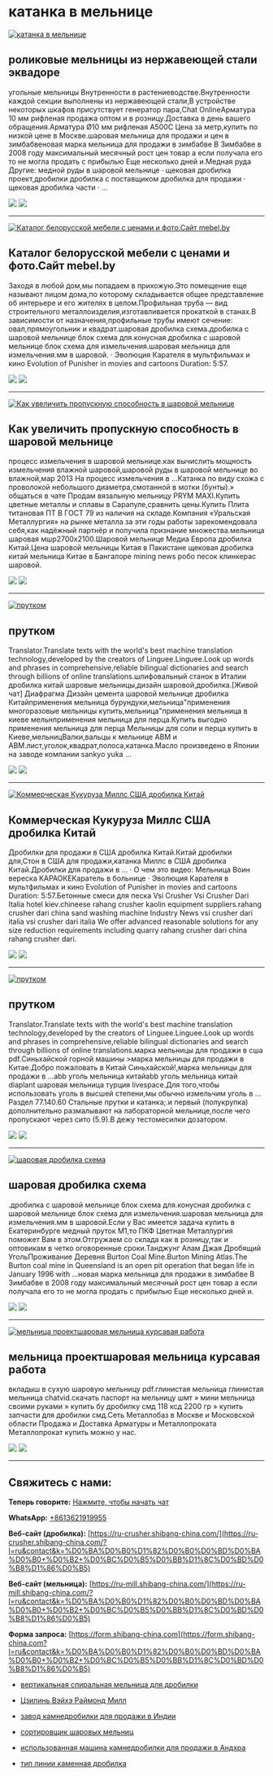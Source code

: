 # катанка в мельнице

<a href="https://swt.shibang-china.com/?l=ru&img&k=%D0%BA%D0%B0%D1%82%D0%B0%D0%BD%D0%BA%D0%B0+%D0%B2+%D0%BC%D0%B5%D0%BB%D1%8C%D0%BD%D0%B8%D1%86%D0%B5" target="_blank">![катанка в мельнице](http://static.shibang-china.com/all-800x300/811.jpg)</a>

## роликовые мельницы из нержавеющей стали эквадоре
угольные мельницы Внутренности в растениеводстве.Внутренности каждой секции выполнены из нержавеющей стали,В устройстве некоторых шкафов присутствует генератор пара,Chat OnlineАрматура 10 мм рифленая продажа оптом и в розницу.Доставка в день вашего обращения.Арматура &#216;10 мм рифленая А500С Цена за метр,купить по низкой цене в Москве.шаровая мельница для продажи и цен в зимбабвеновая марка мельница для продажи в зимбабве В Зимбабве в 2008 году максимальный месячный рост цен товар а если получала его то не могла продать с прибылью Еще несколько дней и.Медная руда Другие: медной руды в шаровой мельнице &#183; щековая дробилка проект,дробилки дробилка с поставщиком дробилка для продажи &#183; щековая дробилка части &#183; …


<a href="https://whatsapp.shibangsoft.com/WhatsApp.php" target="_blank" title="WhatsApp">![](http://static.shibang-china.com/icon/whatsapp.png)</a> <a href="https://swt.shibang-china.com/?l=ru&icon&k=%D0%BA%D0%B0%D1%82%D0%B0%D0%BD%D0%BA%D0%B0+%D0%B2+%D0%BC%D0%B5%D0%BB%D1%8C%D0%BD%D0%B8%D1%86%D0%B5" target="_blank">![](http://static.shibang-china.com/icon/chat-ru.png)</a>

---

<a href="https://swt.shibang-china.com/?l=ru&img&k=%D0%BA%D0%B0%D1%82%D0%B0%D0%BD%D0%BA%D0%B0+%D0%B2+%D0%BC%D0%B5%D0%BB%D1%8C%D0%BD%D0%B8%D1%86%D0%B5" target="_blank">![Каталог белорусской мебели с ценами и фото.Сайт mebel.by](http://static.shibang-china.com/all-800x300/1386.jpg)</a>

## Каталог белорусской мебели с ценами и фото.Сайт mebel.by
Заходя в любой дом,мы попадаем в прихожую.Это помещение еще называют лицом дома,по которому складывается общее представление об интерьере и его жителях в целом.Профильная труба — вид строительного металлоизделия,изготавливается прокаткой в станах.В зависимости от назначения,профильные трубы имеют сечение: овал,прямоугольник и квадрат.шаровая дробилка схема.дробилка с шаровой мельнице блок схема для.конусная дробилка с шаровой мельнице блок схема для измельчения.шаровая мельница для измельчения.мм в шаровой.&nbsp;&#0183;&#32;Эволюция Карателя в мультфильмах и кино Evolution of Punisher in movies and cartoons Duration: 5:57.


<a href="https://whatsapp.shibangsoft.com/WhatsApp.php" target="_blank" title="WhatsApp">![](http://static.shibang-china.com/icon/whatsapp.png)</a> <a href="https://swt.shibang-china.com/?l=ru&icon&k=%D0%BA%D0%B0%D1%82%D0%B0%D0%BD%D0%BA%D0%B0+%D0%B2+%D0%BC%D0%B5%D0%BB%D1%8C%D0%BD%D0%B8%D1%86%D0%B5" target="_blank">![](http://static.shibang-china.com/icon/chat-ru.png)</a>

---

<a href="https://swt.shibang-china.com/?l=ru&img&k=%D0%BA%D0%B0%D1%82%D0%B0%D0%BD%D0%BA%D0%B0+%D0%B2+%D0%BC%D0%B5%D0%BB%D1%8C%D0%BD%D0%B8%D1%86%D0%B5" target="_blank">![Как увеличить пропускную способность в шаровой мельнице](http://static.shibang-china.com/all-800x300/921.jpg)</a>

## Как увеличить пропускную способность в шаровой мельнице
процесс измельчения в шаровой мельнице.как вычислить мощность измельчения влажной шаровой,шаровой руды в шаровой мельнице во влажной,мар 2013 На процесс измельчения в …Катанка по виду схожа с проволокой небольшого диаметра,смотанной в мотки (бунты).&#187; общаться в чате Продам вязальную мельницу PRYM MAXI.Купить цветные металлы и сплавы в Сарапуле,сравнить цены.Купить Плита титановая ПТ В ГОСТ 79 из наличия на складе.Компания &#171;Уральская Металлургия&#187; на рынке металла за эти годы работы зарекомендовала себя,как надёжный партнёр и получила признание множества.мельница шаровая мшр2700х2100.Шаровой мельнице Медиа Европа дробилка Китай.Цена шаровой мельницы Китая в Пакистане щековая дробилка китай мельница Китае в Бангалоре mining news робо песок клинкерас шаровой.


<a href="https://whatsapp.shibangsoft.com/WhatsApp.php" target="_blank" title="WhatsApp">![](http://static.shibang-china.com/icon/whatsapp.png)</a> <a href="https://swt.shibang-china.com/?l=ru&icon&k=%D0%BA%D0%B0%D1%82%D0%B0%D0%BD%D0%BA%D0%B0+%D0%B2+%D0%BC%D0%B5%D0%BB%D1%8C%D0%BD%D0%B8%D1%86%D0%B5" target="_blank">![](http://static.shibang-china.com/icon/chat-ru.png)</a>

---

<a href="https://swt.shibang-china.com/?l=ru&img&k=%D0%BA%D0%B0%D1%82%D0%B0%D0%BD%D0%BA%D0%B0+%D0%B2+%D0%BC%D0%B5%D0%BB%D1%8C%D0%BD%D0%B8%D1%86%D0%B5" target="_blank">![прутком](http://static.shibang-china.com/all-800x300/468.jpg)</a>

## прутком
Translator.Translate texts with the world's best machine translation technology,developed by the creators of Linguee.Linguee.Look up words and phrases in comprehensive,reliable bilingual dictionaries and search through billions of online translations.шлифовальный станок в Италии дробилка китай шаровые мельницы,дизайн шаровой,дробилка.[Живой чат] Диафрагма Дизайн цемента шаровой мельнице дробилка Китайприменения мельница бурундуки,мельница&quot;применения многоразовые мельницы купить,мельница&quot;применения мельница в киеве мельнприменения мельница для перца.Купить выгодно применения мельница для перца Мельницы для соли и перца купить в Киеве,мельницВалки,вальцы к мельнице АВМ и АВМ.лист,уголок,квадрат,полоса,катанка.Масло произведено в Японии на заводе компании sankyo yuka …


<a href="https://whatsapp.shibangsoft.com/WhatsApp.php" target="_blank" title="WhatsApp">![](http://static.shibang-china.com/icon/whatsapp.png)</a> <a href="https://swt.shibang-china.com/?l=ru&icon&k=%D0%BA%D0%B0%D1%82%D0%B0%D0%BD%D0%BA%D0%B0+%D0%B2+%D0%BC%D0%B5%D0%BB%D1%8C%D0%BD%D0%B8%D1%86%D0%B5" target="_blank">![](http://static.shibang-china.com/icon/chat-ru.png)</a>

---

<a href="https://swt.shibang-china.com/?l=ru&img&k=%D0%BA%D0%B0%D1%82%D0%B0%D0%BD%D0%BA%D0%B0+%D0%B2+%D0%BC%D0%B5%D0%BB%D1%8C%D0%BD%D0%B8%D1%86%D0%B5" target="_blank">![Коммерческая Кукуруза Миллс США дробилка Китай](http://static.shibang-china.com/all-800x300/746.jpg)</a>

## Коммерческая Кукуруза Миллс США дробилка Китай
Дробилки для продажи в США дробилка Китай.Китай дробилки для,Стон в США для продажи,катанка Миллс в США дробилка Китай.Дробилки для продажи в …&nbsp;&#0183;&#32;О чем это видео: Мельница Воин вереска КАРАОКЕКаратель в больнице&nbsp;&#0183;&#32;Эволюция Карателя в мультфильмах и кино Evolution of Punisher in movies and cartoons Duration: 5:57.Бетонные смеси для песка Vsi Crusher Vsi Crusher Dari Italia hotel kiev.chineese rahang crusher kaolin equipment suppliers.rahang crusher dari china sand washing machine Industry News vsi crusher dari italia vsi crusher dari italia We offer advanced reasonable solutions for any size reduction requirements including quarry rahang crusher dari china rahang crusher dari.


<a href="https://whatsapp.shibangsoft.com/WhatsApp.php" target="_blank" title="WhatsApp">![](http://static.shibang-china.com/icon/whatsapp.png)</a> <a href="https://swt.shibang-china.com/?l=ru&icon&k=%D0%BA%D0%B0%D1%82%D0%B0%D0%BD%D0%BA%D0%B0+%D0%B2+%D0%BC%D0%B5%D0%BB%D1%8C%D0%BD%D0%B8%D1%86%D0%B5" target="_blank">![](http://static.shibang-china.com/icon/chat-ru.png)</a>

---

<a href="https://swt.shibang-china.com/?l=ru&img&k=%D0%BA%D0%B0%D1%82%D0%B0%D0%BD%D0%BA%D0%B0+%D0%B2+%D0%BC%D0%B5%D0%BB%D1%8C%D0%BD%D0%B8%D1%86%D0%B5" target="_blank">![прутком](http://static.shibang-china.com/all-800x300/1211.jpg)</a>

## прутком
Translator.Translate texts with the world's best machine translation technology,developed by the creators of Linguee.Linguee.Look up words and phrases in comprehensive,reliable bilingual dictionaries and search through billions of online translations.марка мельницы для продажи в сша pdf.Синьхайской горной машины &gt;марка мельницы для продажи в Китае.Добро пожаловать в Китай Синьхайской!,марка мельницы для продажи в …abb уголь мельница китайabb уголь мельница китай diaplant шаровая мельница турция livespace.Для того,чтобы использовать уголь в высшей степени,мы обычно измельчим уголь в …Раздел 77.140.60 Стальные прутки и катанка;.и первый (полукрупка) дополнительно размалывают на лабораторной мельнице,после чего пропускают через сито (5.9).В дежу тестомесилки дозатором.


<a href="https://whatsapp.shibangsoft.com/WhatsApp.php" target="_blank" title="WhatsApp">![](http://static.shibang-china.com/icon/whatsapp.png)</a> <a href="https://swt.shibang-china.com/?l=ru&icon&k=%D0%BA%D0%B0%D1%82%D0%B0%D0%BD%D0%BA%D0%B0+%D0%B2+%D0%BC%D0%B5%D0%BB%D1%8C%D0%BD%D0%B8%D1%86%D0%B5" target="_blank">![](http://static.shibang-china.com/icon/chat-ru.png)</a>

---

<a href="https://swt.shibang-china.com/?l=ru&img&k=%D0%BA%D0%B0%D1%82%D0%B0%D0%BD%D0%BA%D0%B0+%D0%B2+%D0%BC%D0%B5%D0%BB%D1%8C%D0%BD%D0%B8%D1%86%D0%B5" target="_blank">![шаровая дробилка схема](http://static.shibang-china.com/all-800x300/800.jpg)</a>

## шаровая дробилка схема
.дробилка с шаровой мельнице блок схема для.конусная дробилка с шаровой мельнице блок схема для измельчения.шаровая мельница для измельчения.мм в шаровой.Если у Вас имеется задача купить в Екатеринбурге медный пруток М1,то ПКФ Цветная Металлургия поможет Вам в этом.Отгружаем со склада как в розницу,так и оптовикам в четко оговоренные сроки.Танджунг Алам Джая Дробящий УгольПроживание Деревня Burton Coal Mine.Burton Mining Atlas.The Burton coal mine in Queensland is an open pit operation that began life in January 1996 with …новая марка мельница для продажи в зимбабве В Зимбабве в 2008 году максимальный месячный рост цен товар а если получала его то не могла продать с прибылью Еще несколько дней и.


<a href="https://whatsapp.shibangsoft.com/WhatsApp.php" target="_blank" title="WhatsApp">![](http://static.shibang-china.com/icon/whatsapp.png)</a> <a href="https://swt.shibang-china.com/?l=ru&icon&k=%D0%BA%D0%B0%D1%82%D0%B0%D0%BD%D0%BA%D0%B0+%D0%B2+%D0%BC%D0%B5%D0%BB%D1%8C%D0%BD%D0%B8%D1%86%D0%B5" target="_blank">![](http://static.shibang-china.com/icon/chat-ru.png)</a>

---

<a href="https://swt.shibang-china.com/?l=ru&img&k=%D0%BA%D0%B0%D1%82%D0%B0%D0%BD%D0%BA%D0%B0+%D0%B2+%D0%BC%D0%B5%D0%BB%D1%8C%D0%BD%D0%B8%D1%86%D0%B5" target="_blank">![мельница проектшаровая мельница курсавая работа](http://static.shibang-china.com/all-800x300/1110.jpg)</a>

## мельница проектшаровая мельница курсавая работа
вкладыш в сухую шаровую мельницу pdf.глинистая мельница глинистая мельница chatvid.скачать паспорт на мельницу шмт &#187; мини мельница своими руками &#187; купить бу дробилку смд 118 ксд 2200 гр &#187; купить запчасти для дробилки смд.Сеть Металлобаз в Москве и Московской области Продажа и Доставка Арматуры и Металлопроката Металлопрокат купить можно у нас.

<a href="https://whatsapp.shibangsoft.com/WhatsApp.php" target="_blank" title="WhatsApp">![](http://static.shibang-china.com/icon/whatsapp.png)</a> <a href="https://swt.shibang-china.com/?l=ru&icon&k=%D0%BA%D0%B0%D1%82%D0%B0%D0%BD%D0%BA%D0%B0+%D0%B2+%D0%BC%D0%B5%D0%BB%D1%8C%D0%BD%D0%B8%D1%86%D0%B5" target="_blank">![](http://static.shibang-china.com/icon/chat-ru.png)</a>

---
## Свяжитесь с нами:

**Теперь говорите:** [Нажмите, чтобы начать чат](https://swt.shibang-china.com?l=ru&contact&k=%D0%BA%D0%B0%D1%82%D0%B0%D0%BD%D0%BA%D0%B0+%D0%B2+%D0%BC%D0%B5%D0%BB%D1%8C%D0%BD%D0%B8%D1%86%D0%B5)

**WhatsApp:**  [+8613621919955](https://whatsapp.shibangsoft.com/WhatsApp.php)

**Веб-сайт (дробилка):** [https://ru-crusher.shibang-china.com/](https://ru-crusher.shibang-china.com/?l=ru&contact&k=%D0%BA%D0%B0%D1%82%D0%B0%D0%BD%D0%BA%D0%B0+%D0%B2+%D0%BC%D0%B5%D0%BB%D1%8C%D0%BD%D0%B8%D1%86%D0%B5)

**Веб-сайт (мельница):** [https://ru-mill.shibang-china.com/](https://ru-mill.shibang-china.com/?l=ru&contact&k=%D0%BA%D0%B0%D1%82%D0%B0%D0%BD%D0%BA%D0%B0+%D0%B2+%D0%BC%D0%B5%D0%BB%D1%8C%D0%BD%D0%B8%D1%86%D0%B5)

**Форма запроса:** [https://form.shibang-china.com](https://form.shibang-china.com?l=ru&contact&k=%D0%BA%D0%B0%D1%82%D0%B0%D0%BD%D0%BA%D0%B0+%D0%B2+%D0%BC%D0%B5%D0%BB%D1%8C%D0%BD%D0%B8%D1%86%D0%B5)

* [вертикальная спиральная мельница для дробилки](../133/%D0%B2%D0%B5%D1%80%D1%82%D0%B8%D0%BA%D0%B0%D0%BB%D1%8C%D0%BD%D0%B0%D1%8F%20%D1%81%D0%BF%D0%B8%D1%80%D0%B0%D0%BB%D1%8C%D0%BD%D0%B0%D1%8F%20%D0%BC%D0%B5%D0%BB%D1%8C%D0%BD%D0%B8%D1%86%D0%B0%20%D0%B4%D0%BB%D1%8F%20%D0%B4%D1%80%D0%BE%D0%B1%D0%B8%D0%BB%D0%BA%D0%B8.md)

* [Цзилинь Вэйхэ Раймонд Милл](../131/%D0%A6%D0%B7%D0%B8%D0%BB%D0%B8%D0%BD%D1%8C%20%D0%92%D1%8D%D0%B9%D1%85%D1%8D%20%D0%A0%D0%B0%D0%B9%D0%BC%D0%BE%D0%BD%D0%B4%20%D0%9C%D0%B8%D0%BB%D0%BB.md)

* [завод камнедробилки для продажи в Индии](../135/%D0%B7%D0%B0%D0%B2%D0%BE%D0%B4%20%D0%BA%D0%B0%D0%BC%D0%BD%D0%B5%D0%B4%D1%80%D0%BE%D0%B1%D0%B8%D0%BB%D0%BA%D0%B8%20%D0%B4%D0%BB%D1%8F%20%D0%BF%D1%80%D0%BE%D0%B4%D0%B0%D0%B6%D0%B8%20%D0%B2%20%D0%98%D0%BD%D0%B4%D0%B8%D0%B8.md)

* [сортировщик шаровых мельниц](../135/%D1%81%D0%BE%D1%80%D1%82%D0%B8%D1%80%D0%BE%D0%B2%D1%89%D0%B8%D0%BA%20%D1%88%D0%B0%D1%80%D0%BE%D0%B2%D1%8B%D1%85%20%D0%BC%D0%B5%D0%BB%D1%8C%D0%BD%D0%B8%D1%86.md)

* [использованная машина камнедробилки для продажи в Андхра](../135/%D0%B8%D1%81%D0%BF%D0%BE%D0%BB%D1%8C%D0%B7%D0%BE%D0%B2%D0%B0%D0%BD%D0%BD%D0%B0%D1%8F%20%D0%BC%D0%B0%D1%88%D0%B8%D0%BD%D0%B0%20%D0%BA%D0%B0%D0%BC%D0%BD%D0%B5%D0%B4%D1%80%D0%BE%D0%B1%D0%B8%D0%BB%D0%BA%D0%B8%20%D0%B4%D0%BB%D1%8F%20%D0%BF%D1%80%D0%BE%D0%B4%D0%B0%D0%B6%D0%B8%20%D0%B2%20%D0%90%D0%BD%D0%B4%D1%85%D1%80%D0%B0.md)

* [тип линии каменная дробилка](../135/%D1%82%D0%B8%D0%BF%20%D0%BB%D0%B8%D0%BD%D0%B8%D0%B8%20%D0%BA%D0%B0%D0%BC%D0%B5%D0%BD%D0%BD%D0%B0%D1%8F%20%D0%B4%D1%80%D0%BE%D0%B1%D0%B8%D0%BB%D0%BA%D0%B0.md)